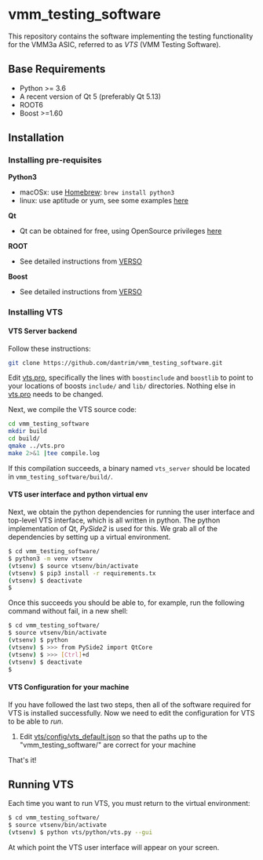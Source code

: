 # vmm_testing_software

This repository contains the software implementing the testing functionality for the
VMM3a ASIC, referred to as *VTS* (VMM Testing Software).


## Base Requirements

* Python >= 3.6
* A recent version of Qt 5 (preferably Qt 5.13)
* ROOT6
* Boost >=1.60

## Installation

### Installing pre-requisites

 **Python3**
 * macOSx:  use [Homebrew](https://brew.sh/): `brew install python3`
 * linux: use aptitude or yum, see some examples [here](https://docs.python-guide.org/starting/install3/linux/)

 **Qt**
 * Qt can be obtained for free, using OpenSource privileges [here](https://www.qt.io/download-open-source)
  
 **ROOT**
  * See detailed instructions from [VERSO](https://gitlab.cern.ch/NSWelectronics/vmm_readout_software#installing-root)

 **Boost**
  * See detailed instructions from [VERSO](https://gitlab.cern.ch/NSWelectronics/vmm_readout_software#installing-boost)
  
### Installing VTS

#### VTS Server backend
Follow these instructions:

```bash
git clone https://github.com/dantrim/vmm_testing_software.git
```
Edit [vts.pro](vts/vts.pro), specifically the lines with `boostinclude` and `boostlib` to point to your locations of boosts `include/` and `lib/` directories. Nothing else in [vts.pro](vts/vts.pro) needs to be changed.

Next, we compile the VTS source code:

```bash
cd vmm_testing_software
mkdir build
cd build/
qmake ../vts.pro
make 2>&1 |tee compile.log
```
If this compilation succeeds, a binary named `vts_server` should be located in `vmm_testing_software/build/`.

#### VTS user interface and python virtual env
Next, we obtain the python dependencies for running the user interface and top-level VTS interface, which is all written in python. The python implementation of Qt, *PySide2* is used for this. We grab all of the dependencies by setting up a virtual environment.

```bash
$ cd vmm_testing_software/
$ python3 -m venv vtsenv
(vtsenv) $ source vtsenv/bin/activate
(vtsenv) $ pip3 install -r requirements.tx
(vtsenv) $ deactivate
$
```
Once this succeeds you should be able to, for example, run the following command without fail, in a new shell:
```bash
$ cd vmm_testing_software/
$ source vtsenv/bin/activate
(vtsenv) $ python
(vtsenv) $ >>> from PySide2 import QtCore
(vtsenv) $ >>> [Ctrl]+d
(vtsenv) $ deactivate
$
```

#### VTS Configuration for your machine
If you have followed the last two steps, then all of the software required for VTS is installed successfully. Now we need to edit the configuration for VTS to be able to *run*.

1) Edit [vts/config/vts_default.json](vts/config/vts_default.json) so that the paths up to the "vmm_testing_software/" are correct for your machine

That's it!

## Running VTS

Each time you want to run VTS, you must return to the virtual environment:

```bash
$ cd vmm_testing_software/
$ source vtsenv/bin/activate
(vtsenv) $ python vts/python/vts.py --gui
```
At which point the VTS user interface will appear on your screen.


